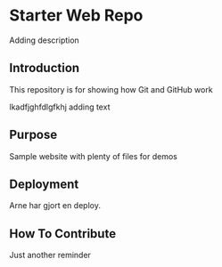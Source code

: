 # Starter Web Repo
Adding description
## Introduction
This repository is for showing how Git and GitHub work

lkadfjghfdlgfkhj adding text
## Purpose
Sample website with plenty of files for demos
## Deployment
Arne har gjort en deploy.

## How To Contribute
Just another reminder